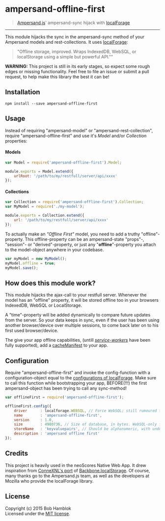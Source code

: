 # ampersand-offline-first

> [Ampersand.js](http://ampersandjs.com)' ampersand-sync hijack with [localForage](http://mozilla.github.io/localForage)

---

This module hijacks the sync in the ampersand-sync method of your Ampersand models and rest-collections.
It uses [localForage](http://mozilla.github.io/localForage):
> "Offline storage, improved. Wraps IndexedDB, WebSQL, or localStorage using a simple but powerful API.""

**WARNING:** This project is still in its early stages, so expect some rough edges or missing functionality. Feel free to file an issue or submit a pull request, to help make this library the best it can be!

## Installation

```
npm install --save ampersand-offline-first
```

## Usage

Instead of requiring "ampersand-model" or "ampersand-rest-collection", require "ampersand-offline-first" and use it's *Model* and/or *Collection* properties:

#### Models

```js
var Model = require('ampersand-offline-first').Model;

module.exports = Model.extend({
	urlRoot: '/path/to/my/restfull/server/api/xxxx'
});
```

#### Collections

```js
var Collection = require('ampersand-offline-first').Collection;
var MyModel = require('./my-model');

module.exports = Collection.extend({
	url: '/path/to/my/restfull/server/api/xxxx'
});
```

To actually make an *"Offline First"* model, you need to add a truthy "offline"-property.
This offline-property can be an ampersand-state "props"-, "session"- or "derived"-property, or just any "**offline**"-property you attach to the model-object anywhere in your codebase.

```js
var myModel = new MyModel();
myModel.offline = true;
myModel.save();
```

## How does this module work?

This module hijacks the ajax-call to your restfull server. Whenever the model has an "offline" property, it will be stored offline too in your browsers IndexedDB, WebSQL or LocalStorage.

A "time"-property will be added dynamically to compare future updates from the server. So your data keeps in sync, even if the user has been using another browser/device over multiple sessions, to come back later on to his first used browser/device.

The give your app offline capabilities, (untill *[service-workers](http://www.html5rocks.com/en/tutorials/service-worker/introduction/)* have been fully supported), add a [cacheManifest](http://www.html5rocks.com/en/tutorials/appcache/beginner/) to your app.

## Configuration

Require "ampersand-offline-first" and invoke the config-function with a configuration-object equal to the [configurations of localForage](https://github.com/mozilla/localForage#configuration). Make sure to call this function while bootstrapping your app, BEFORE(!!!) the first ampersand-object has been trying to call any sync-method!

```js
var offlineFirst = require('ampersand-offline-first');

offlineFirst.config({
	driver      : localforage.WEBSQL, // Force WebSQL; still rumoured to be faster than indexedDB
	name        : 'ampersand-offline-first',
	version     : 1.0,
	size        : 4980736, // Size of database, in bytes. WebSQL-only for now.
	storeName   : 'keyvaluepairs', // Should be alphanumeric, with underscores.
	description : 'ampersand offline first'
});
```

## Credits

This project is heavily used in the neoScores Native Web App. It drew inspiration from [ConneXNL's port](https://github.com/ConneXNL/ampersand-sync-localstorage) of [Backbone.localStorage](https://github.com/jeromegn/Backbone.localStorage). Of course, many thanks go to the Ampersand.js team, as well as the developers at Mozilla who provide the localForage library.

## License

Copyright (c) 2015 Bob Hamblok  
Licensed under the [MIT license](LICENSE.md).
